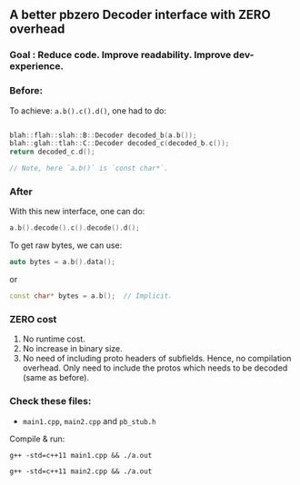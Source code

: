 ## A better pbzero Decoder interface with ZERO overhead

### Goal : Reduce code. Improve readability. Improve dev-experience.

### Before:

To achieve: `a.b().c().d()`, one had to do:

```C++

blah::flah::slah::B::Decoder decoded_b(a.b());
blah::glah::tlah::C::Decoder decoded_c(decoded_b.c());
return decoded_c.d();

// Note, here `a.b()` is `const char*`.
```

### After
With this new interface, one can do:

```C++
a.b().decode().c().decode().d();
```

To get raw bytes, we can use:

```C++
auto bytes = a.b().data();
```
or
```C++
const char* bytes = a.b();  // Implicit.
```

### ZERO cost

1. No runtime cost.
2. No increase in binary size.
3. No need of including proto headers of subfields. Hence, no compilation
   overhead. Only need to include the protos which needs to be decoded (same
   as before).


### Check these files:

- `main1.cpp`, `main2.cpp` and `pb_stub.h`

Compile & run:

 `g++ -std=c++11 main1.cpp && ./a.out`

 `g++ -std=c++11 main2.cpp && ./a.out`

